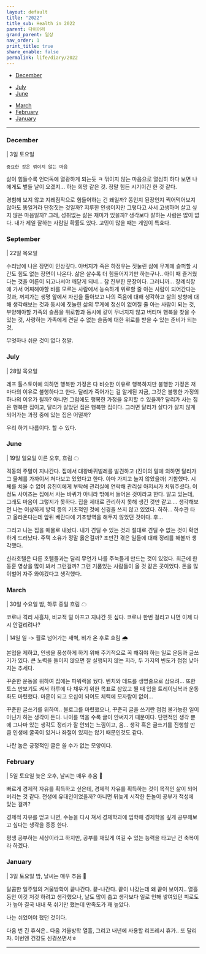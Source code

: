 ```yaml
---
layout: default
title: "2022"
title_sub: Health in 2022
parent: 다이어리
grand_parent: 일상
nav_order: 1
print_title: true
share_enable: false
permalink: life/diary/2022
---
```


<style>
code {
  white-space : pre-wrap
}
</style>
- [December](#december)
<!-- - [November](#november) -->
<!-- - [October](#october) -->
<!-- - [September](#september) -->
<!-- - [August](#August) -->
- [July](#july)
- [June](#june)
<!-- - [May](#may) -->
<!-- - [April](#april) -->
- [March](#march)
- [February](#february)
- [January](#january)

<hr/>

### December

| 3일 토요일

`중요한 것은 꺾이지 않는 마음 `

삶이 힘들수록 언더독에 열광하게 되는듯 ㅋ 꺾이지 않는 마음으로 열심히 하다 보면 나에게도 볕들 날이 오겠지... 하는 희망 같은 것. 정말 힘든 시기이긴 한 것 같다.

경험해 보지 않고 지레짐작으로 힘들어하는 건 왜일까? 똥인지 된장인지 찍어먹어보지 않아도 똥일거라 단정짓는 것일까? 지루한 인생이지만 그렇다고 사서 고생하며 살고 싶지 않은 마음일까? 그래, 성취없는 삶은 재미가 있을까? 생각보다 잘하는 사람은 많이 없다. 내가 제일 잘하는 사람일 확률도 있다. 고민이 많을 때는 게임이 특효다.


### September

| 22일 목요일

수리남에 나온 장면이 인상깊다. 
아버지가 죽은 하정우는 짓눌린 삶에 무게에 슬퍼할 시간도 힘도 없는 장면이 나온다. 
삶은 살수록 더 힘들어지기만 하는구나.. 아이 때 즐거웠다는 것을 어른이 되고나서야 깨닫게 되네... 참 진부한 문장이다.
그러니까... 장례식장에 가서 어찌해야할 바를 모르는 사람에서 능숙하게 위로할 줄 아는 사람이 되어간다는 것과, 꺼져가는 생명 앞에서 자신을 돌아보고 나의 죽음에 대해 생각하고 삶의 방향에 대해 생각해보는 것과 동시에 짓눌린 삶의 무게에 정신이 없어질 줄 아는 사람이 되는 것, 부양해야할 가족의 슬픔을 위로함과 동시에 같이 무너지지 않고 버티며 행복을 찾을 수 있는 것, 사랑하는 가족에게 견딜 수 없는 슬픔에 대한 위로를 받을 수 있는 준비가 되는 것,

무엇하나 쉬운 것이 없다 정말. 


### July

| 28일 목요일 

레프 톨스토이에 의하면 행복한 가정은 다 비슷한 이유로 행복하지만 불행한 가정은 저마다의 이유로 불행하다고 한다. 
달리가 죽어가는 걸 알게된 지금, 그것은 불행한 가정의 하나의 이유가 될까? 아니면 그럼에도 행복한 가정을 유지할 수 있을까?
달리가 사는 집은 행복한 집이고, 달리가 살았던 집은 행복한 집이다. 그러면 달리가 살다가 살지 않게 되어가는 과정 중에 있는 집은 어떨까?

우리 하기 나름이다. 할 수 있다.

### June

| 19일 일요일 이른 오후, 흐림 ☁

격동의 주말이 지나간다. 집에서 대왕바퀴벌레를 발견하고 (진이의 말에 의하면 달리가 그 물체를 가까이서 쳐다보고 있었다고 한다. 아마 가지고 놀지 않았을까) 기함했다. 시체를 치울 수 없어 유진이에게 부탁해 관리실에 연락해 관리실 아저씨가 치워주셨다. 이정도 사이즈는 집에서 사는 바퀴가 아니라 밖에서 들어온 것이라고 한다. 알고 있는데, 그래도 마음이 그렇지가 못하다. 집을 제대로 관리하지 못해 생긴 것만 같고.... 생각해보면 나는 이상하게 방역 등의 기초적인 것에 신경을 쓰지 않고 있었다. 하하... 하수관 타고 올라온다는데 앞뒤 베란다에 기초방역을 해두지 않았던 것이다. 후... 

그리고 나는 집을 매물로 내놨다. 내가 견딜 수 있는 것과 절대로 견딜 수 없는 것이 확연하게 드러났다. 주택 소유가 정말 옳은걸까? 조만간 겪은 일들에 대해 정리를 해볼까 생각했다.

신라호텔은 다른 호텔들과는 달리 무언가 나를 주눅들게 만드는 것이 있었다. 최근에 한동훈 영상을 많이 봐서 그런걸까? 그런 기품있는 사람들이 올 것 같은 곳이었다. 돈을 많이벌어 자주 와야겠다고 생각했다.

### March

| 30일 수요일 밤, 하루 종일 흐림 ☁

코로나 격리 사흘차, 비교적 덜 아프고 지나간 듯 싶다. 코로나 한번 걸리고 나면 이제 다시 안걸리려나?


| 14일 일 -> 월로 넘어가는 새벽, 비가 온 후로 흐림 🌧️

본업을 제하고, 인생을 풍성하게 하기 위해 주기적으로 꼭 해줘야 하는 일로 운동과 글쓰기가 있다. 큰 노력을 들이지 않으면 잘 실행되지 않는 지라, 두 가지의 빈도가 점점 낮아지는 추세다.  

꾸준한 운동을 위하여 집에는 파워랙을 뒀다. 벤치와 데드를 생명줄으로 삼으려... 또한 토스 만보기도 켜서 하루에 다 채우기 위한 목표로 삼았고 뛸 때 입을 트레이닝복과 운동화도 마련했다. 마흔이 되고 오십이 되어도 체력에 모자람이 없이...  

꾸준한 글쓰기를 위하여.. 블로그를 마련했으나, 꾸준히 글을 쓰기란 점점 불가능한 일이 아닌가 하는 생각이 든다. 나이를 먹을 수록 글이 안써지기 때문이다. 단편적인 생각 뿐에 그나마 있는 생각도 정리가 잘 안되는 느낌이고, 음... 생각 혹은 글쓰기를 진행할 만큼 인생에 굴곡이 있거나 좌절이 있지는 않기 때문인것도 같다.  

나란 놈은 긍정적인 글은 쓸 수가 없는 모양이다.

### February

| 5일 토요일 늦은 오후, 날씨는 매우 추움 🥶

빠르게 경제적 자유를 획득하고 싶은데, 경제적 자유를 획득하는 것이 목적인 삶이 되어버리는 것 같다. 전생에 유대인이었을까? 아니면 뒤늦게 시작한 돈놀이 공부가 적성에 맞는 걸까? 

경제적 자유를 얻고 나면, 수능을 다시 쳐서 경제학과에 입학해 경제학을 깊게 공부해보고 싶다는 생각을 종종 한다. 

평생 공부하는 세상이라고 하지만, 공부를 재밌게 여길 수 있는 능력을 타고난 건 축복이라 하겠다.

### January

| 3일 토요일 밤, 날씨는 매우 추움 🥶

달콤한 일주일의 겨울방학이 끝나간다. 끝-나간다. 끝이 나갔는데 왜 끝이 보이지.. 열흘동안 이것 저것 하려고 생각했으나, 날도 많이 춥고 생각보다 일로 인해 쌓여있던 피로도가 높아 결국 내내 푹 쉬기만 했는데 만족도가 꽤 높았다. 

나는 쉬었어야 했던 것이다. 

다음 번 긴 휴식은.. 다음 겨울방학 열흘, 그리고 내년에 사용할 리프레시 휴가.. 또 달리자. 이번엔 건강도 신경쓰면서ㅎ

<hr>